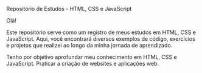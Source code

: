 Repositório de Estudos - HTML, CSS e JavaScript

Olá!

Este repositório serve como um registro de meus estudos em HTML, CSS e JavaScript. 
Aqui, você encontrará diversos exemplos de código, exercícios e projetos que realizei ao longo da minha jornada de aprendizado.



Tenho por objetivo aprofundar meu conhecimento em HTML, CSS e JavaScript.
Praticar a criação de websites e aplicações web.
